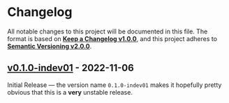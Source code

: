 <!--
  Copyright (c) 2022 Michael Federczuk
  SPDX-License-Identifier: CC-BY-SA-4.0
-->

<!-- markdownlint-disable no-duplicate-heading -->

# Changelog #

All notable changes to this project will be documented in this file.
The format is based on [**Keep a Changelog v1.0.0**](https://keepachangelog.com/en/1.0.0/),
and this project adheres to [**Semantic Versioning v2.0.0**](https://semver.org/spec/v2.0.0.html).

## [v0.1.0-indev01] - 2022-11-06 ##

[v0.1.0-indev01]: https://github.com/mfederczuk/usockit/releases/tag/v0.1.0-indev01

Initial Release — the version name `0.1.0-indev01` makes it hopefully pretty obvious that this is a **very**
unstable release.
